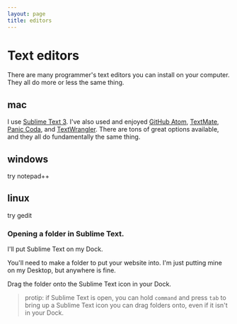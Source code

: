 ```yaml
---
layout: page
title: editors
---
```


# Text editors

There are many programmer's text editors you can install on your computer. They all do more or less the same thing.

## mac

I use [Sublime Text 3](http://www.sublimetext.com/3). I've also used and enjoyed [GitHub Atom](https://atom.io/), [TextMate](http://macromates.com/), [Panic Coda](https://panic.com/coda/), and [TextWrangler](http://www.barebones.com/products/textwrangler/). There are tons of great options available, and they all do fundamentally the same thing.

## windows

try notepad++

## linux

try gedit





### Opening a folder in Sublime Text.

I'll put Sublime Text on my Dock.

You'll need to make a folder to put your website into. I'm just putting mine on my Desktop, but anywhere is fine.

Drag the folder onto the Sublime Text icon in your Dock.

> protip: if Sublime Text is open, you can hold `command` and press `tab` to bring up a Sublime Text icon you can drag folders onto, even if it isn't in your Dock.

